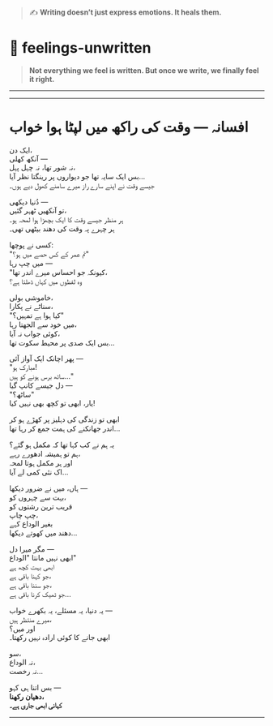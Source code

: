> ✍️ **Writing doesn’t just express emotions. It heals them.**

# 🌿 feelings-unwritten

> **Not everything we feel is written. But once we write, we finally feel it right.**  

---
---

# افسانہ — وقت کی راکھ میں لپٹا ہوا خواب

ایک دن،  
آنکھ کھلی —  
نہ شور تھا، نہ چہل پہل،  
بس ایک سایہ تھا جو دیواروں پر رینگتا نظر آیا…  
جیسے وقت نے اپنے سارے راز میرے سامنے کھول دیے ہوں۔  

دُنیا دیکھی —  
تو آنکھیں ٹھہر گئیں،  
ہر منظر جیسے وقت کا ایک بچھڑا ہوا لمحہ ہو۔  
ہر چہرے پہ وقت کی دھند بیٹھی تھی۔  

کسی نے پوچھا:  
"تم عمر کے کس حصے میں ہو؟"  
میں چپ رہا —  
"کیونکہ جو احساس میرے اندر تھا،  
وہ لفظوں میں کہاں ڈھلتا ہے؟  

خاموشی بولی،  
سناٹے نے پکارا،  
"کیا ہوا ہے تمہیں؟"  
میں خود سے الجھتا رہا،  
کوئی جواب نہ آیا،  
بس ایک صدی پر محیط سکوت تھا…  

پھر اچانک ایک آواز آئی —  
"مبارک ہو!  
ساٹھ برس ہونے کو ہیں…"  
دل جیسے کانپ گیا —  
"ساٹھ؟"  
یار، ابھی تو کچھ بھی نہیں کیا!  

ابھی تو زندگی کی دہلیز پر کھڑے ہو کر  
اندر جھانکنے کی ہمت جمع کر رہا تھا…  

یہ ہم نے کب کہا تھا کہ مکمل ہو گئے؟  
ہم تو ہمیشہ ادھورے رہے،  
اور ہر مکمل ہوتا لمحہ  
اک نئی کمی لے آیا…  

ہاں، میں نے ضرور دیکھا —  
بہت سے چہروں کو،  
قریب ترین رشتوں کو  
چپ چاپ،  
بغیر الوداع کہے  
دھند میں کھوتے دیکھا…  

مگر میرا دل —  
ابھی نہیں مانتا "الوداع"  
ابھی بہت کچھ ہے  
جو کہنا باقی ہے،  
جو سننا باقی ہے،  
جو ٹھیک کرنا باقی ہے…  

یہ دنیا، یہ مسئلے، یہ بکھرے خواب —  
میرے منتظر ہیں،  
اور میں؟  
ابھی جانے کا کوئی ارادہ نہیں رکھتا۔  

سو،  
نہ الوداع،  
نہ رخصت…  

بس اتنا ہی کہو —  
**دھیان رکھنا،  
کہانی ابھی جاری ہے۔**

---
